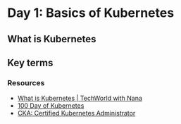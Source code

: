 # Day 1: Basics of Kubernetes

## What is Kubernetes


## Key terms



### Resources
- [What is Kubernetes | TechWorld with Nana](https://www.youtube.com/watch?v=VnvRFRk_51k)
- [100 Day of Kubernetes](https://100daysofkubernetes.io/start/intro-to-k8s.html)
- [CKA: Certified Kubernetes Administrator](ertified-kubernetes-administrator-with-practice-tests)